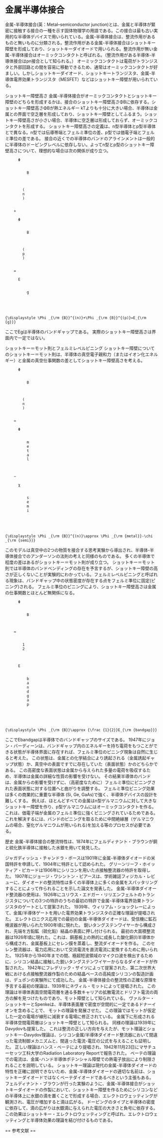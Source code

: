 # 金属半導体接合

金属-半導体接合(英：Metal–semiconductor junction)とは、金属と半導体が緊密に接触する接合の一種を示す固体物理学の用語である。この接合は最も古い実用的な半導体デバイスで用いられている。金属-半導体接合は、整流作用があるものと無いものに分類される。整流作用がある金属-半導体接合はショットキー障壁を形成しており、ショットキーダイオードで用いられる。整流作用が無い金属-半導体接合はオーミックコンタクトと呼ばれる。（整流作用がある半導体-半導体接合はpn接合として知られる。）
オーミックコンタクトは電荷がトランジスタと外部回路との間を容易に移動できるため、通常はオーミックコンタクトが好ましい。しかしショットキーダイオード、ショットキートランジスタ、金属-半導体電界効果トランジスタ（MESFET）などはショットキー障壁が用いられている。

ショットキー障壁高さ
金属-半導体接合がオーミックコンタクトとショットキー障壁のどちらを形成するかは、接合のショットキー障壁高さΦBに依存する。ショットキー障壁高さΦBが熱エネルギー kTよりも十分に大きい場合、半導体は金属との界面で空乏層を形成しており、ショットキー障壁としてふるまう。ショットキー障壁高さが小さい場合、半導体に空乏層は形成しておらず、オーミックコンタクトを形成する。
ショットキー障壁高さの定義は、n型半導体とp型半導体とで異なる。n型では伝導帯端とフェルミ準位の差、p型では価電子端とフェルミ準位の差である。
接合の近くでの半導体のバンドのアラインメントは一般的に半導体のドーピングレベルに依存しない。よってn型とp型のショットキー障壁高さについて、理想的な場合は次の関係が成り立つ。

  
    
      
        
          Φ
          
            
              B
            
          
          
            (
            n
            )
          
        
        +
        
          Φ
          
            
              B
            
          
          
            (
            p
            )
          
        
        =
        
          E
          
            
              g
            
          
        
      
    
    {\displaystyle \Phi _{\rm {B}}^{(n)}+\Phi _{\rm {B}}^{(p)}=E_{\rm {g}}}
  

ここでEgは半導体のバンドギャップである。
実際のショットキー障壁高さは界面内で一定ではない。

ショットキー＝モット則とフェルミレベルピニング
ショットキー障壁についてのショットキー＝モット則は、半導体の真空電子親和力（またはイオン化エネルギー）と金属の真空仕事関数の差としてショットキー障壁高さを考える。

  
    
      
        
          Φ
          
            
              B
            
          
          
            (
            n
            )
          
        
        ≈
        
          Φ
          
            
              m
              e
              t
              a
              l
            
          
        
        −
        
          χ
          
            
              s
              e
              m
              i
            
          
        
      
    
    {\displaystyle \Phi _{\rm {B}}^{(n)}\approx \Phi _{\rm {metal}}-\chi _{\rm {semi}}}
  

このモデルは真空中の2つの物質を接合する思考実験から導出され、半導体-半導体接合でのアンダーソンの法則の考えと同様のものである。
多くの半導体で程度の差はあるがショットキー＝モット則が成り立つ。
ショットキー＝モット則では半導体のバンドベンディングの存在を予言するが、ショットキー障壁の高さが正しくないことが実験的にわかっている。フェルミレベルピニングと呼ばれる現象は、バンドギャップ中の状態密度が存在する点をフェルミ準位に固定(ピニング)される。
フェルミ準位のピニングにより、ショットキー障壁高さは金属の仕事関数とほとんど無関係になる。

  
    
      
        
          Φ
          
            
              B
            
          
        
        ≈
        
          
            1
            2
          
        
        
          E
          
            
              b
              a
              n
              d
              g
              a
              p
            
          
        
      
    
    {\displaystyle \Phi _{\rm {B}}\approx {\frac {1}{2}}E_{\rm {bandgap}}}
  

ここでEbandgapは半導体でのバンドギャップのサイズである。
1947年にジョン・バーディーンは、バンドギャップ内のエネルギーを持ち電荷をもつことができる状態が半導体界面に存在すれば、フェルミ準位のピニング現象は自然に生じると考えた。
この状態は、金属との化学結合により誘起される（金属誘起ギャップ状態）か、真空中の表面ですでに存在していた（表面状態）かのどちらかである。
この高密度な表面状態は金属から与えられた多量の電荷を吸収するため、半導体は金属の詳細な性質の影響を受けない。
その結果半導体のバンドは、金属からの影響を受けずに、（高密度なために）フェルミ準位にピニングされた表面状態に対する位置へと曲がりを調整する。
フェルミ準位ピニング効果は多くの商業的に重要な半導体 (Si, Ge, GaAs)で強く、半導体デバイスの設計を難しくする。
例えば、ほとんどすべての金属はn型ゲルマニウムに対して大きなショットキー障壁を作り、p型ゲルマニウムにはオーミックコンタクトを作る。
これは、価電子端が金属のフェルミ準位に強くピニングされているためである。
これを解決するには、バンドのピニングを取るために中間絶縁層（ゲルマニウムの場合、窒化ゲルマニウムが用いられる)を加える等のプロセスが必要である。

歴史
金属-半導体接合の整流特性は、1874年にフェルディナント・ブラウンが銅と硫化鉄半導体に接触した水銀を用いて発見した。

ジャガディッシュ・チャンドラ・ボースは1901年に金属-半導体ダイオードの米国特許を申請して、1904年に特許として認められた。 
グリーンリーフ・ホイッティア・ピカードは1906年にシリコンを用いた点接触整流器の特許を取得した。
1907年にジョージ・ワシントン・ピアースは、学術雑誌フィジカル・レビューに、ダイオードの整流特性は多くの半導体上に多くの金属をスパッタリングすることによって作られることを示した論文を発表した。 
金属-半導体ダイオード整流器の使用は、1926年にユリウス・エドガー・リリエンフェルトのトランジスタについての3つの特許のうちの最初の特許で金属-半導体電界効果トランジスタのゲートとして提案された。
1939年、ウィリアム・ショックレーによって、金属/半導体ゲートを用いた電界効果トランジスタの正確な理論が提唱された。
エレクトロニクス応用での最初の金属-半導体ダイオードは、受信機に鉱石検波器が用いられた1900年頃に現れた。 
鋭いタングステンワイヤーから構成され、先端を方鉛鉱（硫化鉛）結晶の表面に押し付けられる。
最初の大面積整流器は1926年頃に現れた。これは、銅基板上の熱的に成長した酸化銅(I)半導体から構成され、金属基板上にセレン膜を蒸着し、整流ダイオードを作る。
このセレン整流器は、電力応用において交流電流を直流電流に変換するために用いられた。
1925年から1940年までの間、極超短波領域のマイクロ波を検出するために、シリコン結晶に接触した鋭いタングステンワイヤーからなるダイオードが作製された。
1942年にフレデリック・ザイツによって提案された、第二次世界大戦における点接触整流器作製のための結晶ベースの高純度シリコンの製造計画は、デュポンの実験所にて成功した。
金属-半導体接合の整流性の正確な原理を予言する最初の理論は、1939年にネヴィル・モットによって提唱された。
この理論は半導体表面空間電荷層を通る多数キャリアの拡散電流とドリフト電流の両方の解を見つけたものであり、モット障壁として知られている。
ヴァルター・ショットキーとSpenkeは、半導体表面層で密度が空間的に一定であるドナーイオンを含めることで、 モットの理論を発展させた。
この理論ではモットが仮定した一定の電場が線形に減衰する電場に修正されている。
金属下に形成される半導体空間電荷層はショットキー障壁として知られる。
同様の理論は1939年にDavydovも提案した。
これは整流の正しい方向を与えたが、モット理論とショットキー-Davydov理論は、シリコン金属/半導体ダイオード整流器において間違った電流制御メカニズムと、間違った電流-電圧の公式を与えることも証明した。
正しい理論はハンス・ベーテにより提唱され、1942年11月23日にマサチューセッツ工科大学のRadiation Laboratory Reportで報告された。
ベーテの理論での電流は、金属-ハンド半導体ポテンシャル障壁での熱電子放出により制限されることを説明している。
ショットキー理論は現代の金属-半導体ダイオードの特性を正確に説明できないため、金属-半導体ダイオードの適切な名前は、ショットキーダイオードではなくベーテダイオードであるべきという主張もある。
フェルディナント・ブラウンが行った実験のように、金属-半導体接合がショットキーダイオードの作製において、ショットキー障壁を作るためにシリコンなどの半導体上に水銀の滴を置くことで形成する場合、エレクトロウェッティングが観測され、電圧が増加すると滴は広がる。
ドーピングのタイプと半導体の密度に依存して、滴の広がりは水銀滴に与えられた電圧の大きさと負号に依存する。 この効果はショットキー・エレクトロウェッティングと呼ばれ、エレクトロウェッティングと半導体効果の理論を結び付けるものである。


== 参考文献 ==